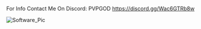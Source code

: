 For Info Contact Me On Discord: PVPGOD
https://discord.gg/Wac6GTRb8w

![Software_Pic](https://github.com/user-attachments/assets/d309969e-84f4-4989-a79b-3ea3817808ce)
